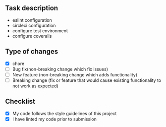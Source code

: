 ## Task description

- eslint configuration
- circleci configuration
- configure test environment
- configure coveralls

## Type of changes

- [x] chore
- [ ] Bug fix(non-breaking change which fix issues)
- [ ] New feature (non-breaking change which adds functionality)
- [ ] Breaking change (fix or feature that would cause existing functionality to not work as expected)

## Checklist

- [x] My code follows the style guidelines of this project
- [x] I have linted my code prior to submission